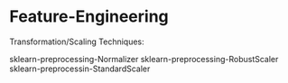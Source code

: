 # Feature-Engineering 

Transformation/Scaling Techniques:

sklearn-preprocessing-Normalizer
sklearn-preprocessing-RobustScaler
sklearn-preprocessin-StandardScaler
